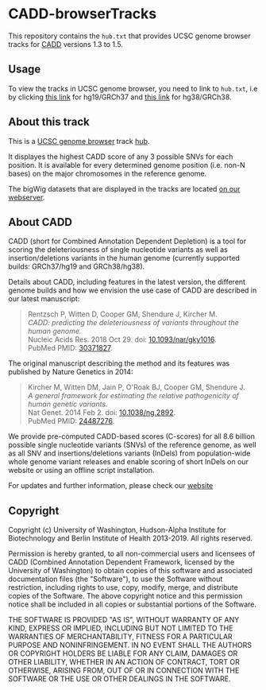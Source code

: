 # CADD-browserTracks

This repository contains the `hub.txt` that provides UCSC genome browser tracks
for [CADD](https://cadd.gs.washington.edu/) versions 1.3 to 1.5.

## Usage

To view the tracks in UCSC genome browser, you need to link to `hub.txt`,
i.e by clicking
[this link](https://genome.ucsc.edu/cgi-bin/hgTracks?db=hg19&hubUrl=https://krishna.gs.washington.edu/download/CADD/bigWig/CADD-browserTracks/hub.txt)
for hg19/GRCh37 and 
[this link](https://genome.ucsc.edu/cgi-bin/hgTracks?db=hg38&hubUrl=https://krishna.gs.washington.edu/download/CADD/bigWig/CADD-browserTracks/hub.txt)
for hg38/GRCh38.

## About this track

This is a [UCSC genome browser](https://genome.ucsc.edu/cgi-bin/hgGateway)
track [hub](https://genome.ucsc.edu/goldenPath/help/hgTrackHubHelp.html).

It displayes the highest CADD score of any 3 possible SNVs for each position.
It is available for every determined genome position (i.e. non-N bases) on the major chromosomes in the reference genome.

The bigWig datasets that are displayed in the tracks are located [on our webserver](https://krishna.gs.washington.edu/download/CADD/bigWig/).

## About CADD

CADD (short for Combined Annotation Dependent Depletion) is a tool for scoring
the deleteriousness of single nucleotide variants as well as
insertion/deletions variants in the human genome
(currently supported builds: GRCh37/hg19 and GRCh38/hg38).

Details about CADD, including features in the latest version, the different
genome builds and how we envision the use case of CADD are described in our
latest manuscript:
<blockquote>
Rentzsch P, Witten D, Cooper GM, Shendure J, Kircher M. <br>
<i>CADD: predicting the deleteriousness of variants throughout the human genome.</i><br>
Nucleic Acids Res. 2018 Oct 29. doi: <a target="_blank" href="http://dx.doi.org/10.1093/nar/gky1016">10.1093/nar/gky1016</a>.<br>
PubMed PMID: <a target="_blank" href="http://www.ncbi.nlm.nih.gov/pubmed/30371827">30371827</a>.
</blockquote>

The original manuscript describing the method and its features was published by Nature Genetics in 2014:
<blockquote>
Kircher M, Witten DM, Jain P, O'Roak BJ, Cooper GM, Shendure J. <br>
<i>A general framework for estimating the relative pathogenicity of human genetic variants.</i><br>
Nat Genet. 2014 Feb 2. doi: <a target="_blank" href="http://dx.doi.org/10.1038/ng.2892">10.1038/ng.2892</a>.<br>
PubMed PMID: <a target="_blank" href="http://www.ncbi.nlm.nih.gov/pubmed/24487276">24487276</a>.
</blockquote>

We provide pre-computed CADD-based scores (C-scores) for all 8.6 billion
possible single nucleotide variants (SNVs) of the reference genome, as well as
all SNV and insertions/deletions variants (InDels) from population-wide whole
genome variant releases and enable scoring of short InDels on our website or 
using an offline script installation.

For updates and further information, please check our
[website](https://cadd.gs.washington.edu)

## Copyright

Copyright (c) University of Washington, Hudson-Alpha Institute for
Biotechnology and Berlin Institute of Health 2013-2019. All rights reserved.

Permission is hereby granted, to all non-commercial users and licensees of CADD
(Combined Annotation Dependent Framework, licensed by the University of
Washington) to obtain copies of this software and associated documentation
files (the "Software"), to use the Software without restriction, including
rights to use, copy, modify, merge, and distribute copies of the Software. The
above copyright notice and this permission notice shall be included in all
copies or substantial portions of the Software.

THE SOFTWARE IS PROVIDED "AS IS", WITHOUT WARRANTY OF ANY KIND, EXPRESS OR
IMPLIED, INCLUDING BUT NOT LIMITED TO THE WARRANTIES OF MERCHANTABILITY,
FITNESS FOR A PARTICULAR PURPOSE AND NONINFRINGEMENT. IN NO EVENT SHALL THE
AUTHORS OR COPYRIGHT HOLDERS BE LIABLE FOR ANY CLAIM, DAMAGES OR OTHER
LIABILITY, WHETHER IN AN ACTION OF CONTRACT, TORT OR OTHERWISE, ARISING FROM,
OUT OF OR IN CONNECTION WITH THE SOFTWARE OR THE USE OR OTHER DEALINGS IN THE
SOFTWARE.
